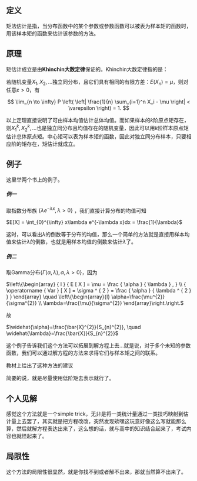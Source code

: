 ## 定义

矩法估计是指，当分布函数中的某个参数或参数函数可以被表为样本矩的函数时，用该样本矩的函数来估计该参数的方法。

## 原理

矩估计成立是由**Khinchin大数定律**保证的。Khinchin大数定律指的是：

若随机变量$X_1, X_2, \dots$独立同分布，且它们具有相同的有限方差：$E(X_n) = \mu$，则对任意$\varepsilon>0$，有

$$
\lim_{n \to \infty} P \left( \left| \frac{1}{n} \sum_{i=1}^n X_i - \mu \right| < \varepsilon \right) = 1.
$$

以上定理直接说明了可由样本均值估计总体均值。而如果样本的$k$阶原点矩存在，则$X_1^k, X_2^k, \dots$也是独立同分布且均值存在的随机变量，因此可以用$k$阶样本原点矩估计总体原点矩。中心矩可以表为样本矩的函数，因此对独立同分布样本，只要相应阶的矩存在，矩估计就成立。

## 例子

这里举两个书上的例子。

##### 例一

取指数分布族 $\{\lambda e^{-\lambda x},\lambda>0\}$ ，我们直接计算分布的均值可知

$E[X] = \int_{0}^{\infty} x\lambda e^{-\lambda x}dx = \frac{1}{\lambda}$

这时，可以看出$\lambda$的倒数等于分布的均值，那么一个简单的方法就是直接用样本均值来估计$\lambda$的倒数，也就是用样本均值的倒数来估计$\lambda$了。

##### 例二

取Gamma分布$\{\Gamma(\alpha,\lambda),\alpha,\lambda>0\}$，因为

$\left\{\begin{array} { l } 
{ E [ X ] = \mu = \frac { \alpha } { \lambda } , } \\
{ \operatorname { Var } [ X ] = \sigma ^ { 2 } = \frac { \alpha } { \lambda ^ { 2 } }  }
\end{array} \quad \left\{\begin{array}{l}
\alpha=\frac{\mu^{2}}{\sigma^{2}} \\
\lambda=\frac{\mu}{\sigma^{2}}
\end{array}\right.\right.$

故

$\widehat{\alpha}=\frac{\bar{X}^{2}}{S_{n}^{2}}, \quad \widehat{\lambda}=\frac{\bar{X}}{S_{n}^{2}}$

这个例子告诉我们这个方法可以拓展到解方程上去...就是说，对于多个未知的参数函数，我们可以通过解方程的方法来求得它们与样本矩之间的联系。

教材上给出了这种方法的建议

简要的说，就是尽量使用低阶矩去表示就行了。

## 个人见解

感觉这个方法就是一个simple trick，无非是将一类统计量通过一类技巧映射到估计量上去罢了，其实就是把方程改改，突然发现欸嘿这玩意好像这么写就能那么算，然后就解方程表达出来了，这么想的话，就与高中的知识结合起来了，考试内容也就怪起来了。

## 局限性

这个方法的局限性很显然，就是你找不到或者解不出来，那就当然算不出来了。

